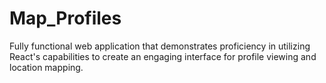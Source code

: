 # Map_Profiles
Fully functional web application that demonstrates proficiency in utilizing React's capabilities to create an engaging interface for profile viewing and location mapping.

